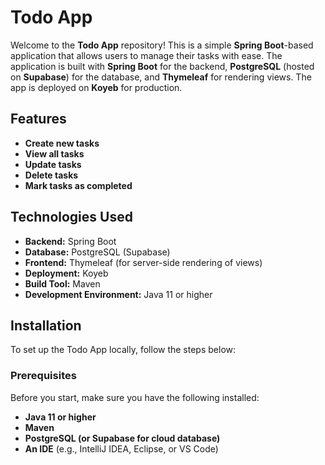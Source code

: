 # Todo App

Welcome to the **Todo App** repository! This is a simple **Spring Boot**-based application that allows users to manage their tasks with ease. The application is built with **Spring Boot** for the backend, **PostgreSQL** (hosted on **Supabase**) for the database, and **Thymeleaf** for rendering views. The app is deployed on **Koyeb** for production.

## Features

- **Create new tasks**
- **View all tasks**
- **Update tasks**
- **Delete tasks**
- **Mark tasks as completed**

## Technologies Used

- **Backend:** Spring Boot
- **Database:** PostgreSQL (Supabase)
- **Frontend:** Thymeleaf (for server-side rendering of views)
- **Deployment:** Koyeb
- **Build Tool:** Maven
- **Development Environment:** Java 11 or higher

## Installation

To set up the Todo App locally, follow the steps below:

### Prerequisites

Before you start, make sure you have the following installed:

- **Java 11 or higher**
- **Maven**
- **PostgreSQL (or Supabase for cloud database)**
- **An IDE** (e.g., IntelliJ IDEA, Eclipse, or VS Code)

